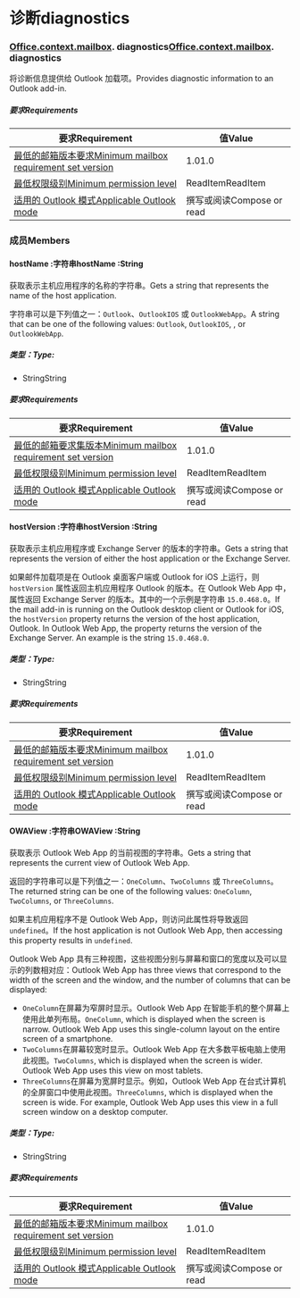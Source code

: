 
# <a name="diagnostics"></a><span data-ttu-id="e6fb5-101">诊断</span><span class="sxs-lookup"><span data-stu-id="e6fb5-101">diagnostics</span></span>

### <span data-ttu-id="e6fb5-p101">[Office](Office.md)[.context](Office.context.md)[.mailbox](Office.context.mailbox.md). diagnostics</span><span class="sxs-lookup"><span data-stu-id="e6fb5-p101">[Office](Office.md)[.context](Office.context.md)[.mailbox](Office.context.mailbox.md). diagnostics</span></span>

<span data-ttu-id="e6fb5-104">将诊断信息提供给 Outlook 加载项。</span><span class="sxs-lookup"><span data-stu-id="e6fb5-104">Provides diagnostic information to an Outlook add-in.</span></span>

##### <a name="requirements"></a><span data-ttu-id="e6fb5-105">要求</span><span class="sxs-lookup"><span data-stu-id="e6fb5-105">Requirements</span></span>

|<span data-ttu-id="e6fb5-106">要求</span><span class="sxs-lookup"><span data-stu-id="e6fb5-106">Requirement</span></span>| <span data-ttu-id="e6fb5-107">值</span><span class="sxs-lookup"><span data-stu-id="e6fb5-107">Value</span></span>|
|---|---|
|[<span data-ttu-id="e6fb5-108">最低的邮箱版本要求</span><span class="sxs-lookup"><span data-stu-id="e6fb5-108">Minimum mailbox requirement set version</span></span>](/office/dev/add-ins/reference/requirement-sets/outlook-api-requirement-sets)| <span data-ttu-id="e6fb5-109">1.0</span><span class="sxs-lookup"><span data-stu-id="e6fb5-109">1.0</span></span>|
|[<span data-ttu-id="e6fb5-110">最低权限级别</span><span class="sxs-lookup"><span data-stu-id="e6fb5-110">Minimum permission level</span></span>](https://docs.microsoft.com/outlook/add-ins/understanding-outlook-add-in-permissions)| <span data-ttu-id="e6fb5-111">ReadItem</span><span class="sxs-lookup"><span data-stu-id="e6fb5-111">ReadItem</span></span>|
|[<span data-ttu-id="e6fb5-112">适用的 Outlook 模式</span><span class="sxs-lookup"><span data-stu-id="e6fb5-112">Applicable Outlook mode</span></span>](https://docs.microsoft.com/outlook/add-ins/#extension-points)| <span data-ttu-id="e6fb5-113">撰写或阅读</span><span class="sxs-lookup"><span data-stu-id="e6fb5-113">Compose or read</span></span>|

### <a name="members"></a><span data-ttu-id="e6fb5-114">成员</span><span class="sxs-lookup"><span data-stu-id="e6fb5-114">Members</span></span>

####  <a name="hostname-string"></a><span data-ttu-id="e6fb5-115">hostName :字符串</span><span class="sxs-lookup"><span data-stu-id="e6fb5-115">hostName :String</span></span>

<span data-ttu-id="e6fb5-116">获取表示主机应用程序的名称的字符串。</span><span class="sxs-lookup"><span data-stu-id="e6fb5-116">Gets a string that represents the name of the host application.</span></span>

<span data-ttu-id="e6fb5-117">字符串可以是下列值之一：`Outlook`、`OutlookIOS` 或 `OutlookWebApp`。</span><span class="sxs-lookup"><span data-stu-id="e6fb5-117">A string that can be one of the following values: `Outlook`, `OutlookIOS`, , or `OutlookWebApp`.</span></span>

##### <a name="type"></a><span data-ttu-id="e6fb5-118">类型：</span><span class="sxs-lookup"><span data-stu-id="e6fb5-118">Type:</span></span>

*   <span data-ttu-id="e6fb5-119">String</span><span class="sxs-lookup"><span data-stu-id="e6fb5-119">String</span></span>

##### <a name="requirements"></a><span data-ttu-id="e6fb5-120">要求</span><span class="sxs-lookup"><span data-stu-id="e6fb5-120">Requirements</span></span>

|<span data-ttu-id="e6fb5-121">要求</span><span class="sxs-lookup"><span data-stu-id="e6fb5-121">Requirement</span></span>| <span data-ttu-id="e6fb5-122">值</span><span class="sxs-lookup"><span data-stu-id="e6fb5-122">Value</span></span>|
|---|---|
|[<span data-ttu-id="e6fb5-123">最低的邮箱要求集版本</span><span class="sxs-lookup"><span data-stu-id="e6fb5-123">Minimum mailbox requirement set version</span></span>](/office/dev/add-ins/reference/requirement-sets/outlook-api-requirement-sets)| <span data-ttu-id="e6fb5-124">1.0</span><span class="sxs-lookup"><span data-stu-id="e6fb5-124">1.0</span></span>|
|[<span data-ttu-id="e6fb5-125">最低权限级别</span><span class="sxs-lookup"><span data-stu-id="e6fb5-125">Minimum permission level</span></span>](https://docs.microsoft.com/outlook/add-ins/understanding-outlook-add-in-permissions)| <span data-ttu-id="e6fb5-126">ReadItem</span><span class="sxs-lookup"><span data-stu-id="e6fb5-126">ReadItem</span></span>|
|[<span data-ttu-id="e6fb5-127">适用的 Outlook 模式</span><span class="sxs-lookup"><span data-stu-id="e6fb5-127">Applicable Outlook mode</span></span>](https://docs.microsoft.com/outlook/add-ins/#extension-points)| <span data-ttu-id="e6fb5-128">撰写或阅读</span><span class="sxs-lookup"><span data-stu-id="e6fb5-128">Compose or read</span></span>|

####  <a name="hostversion-string"></a><span data-ttu-id="e6fb5-129">hostVersion :字符串</span><span class="sxs-lookup"><span data-stu-id="e6fb5-129">hostVersion :String</span></span>

<span data-ttu-id="e6fb5-130">获取表示主机应用程序或 Exchange Server 的版本的字符串。</span><span class="sxs-lookup"><span data-stu-id="e6fb5-130">Gets a string that represents the version of either the host application or the Exchange Server.</span></span>

<span data-ttu-id="e6fb5-p102">如果邮件加载项是在 Outlook 桌面客户端或 Outlook for iOS 上运行，则 `hostVersion` 属性返回主机应用程序 Outlook 的版本。在 Outlook Web App 中，属性返回 Exchange Server 的版本。其中的一个示例是字符串 `15.0.468.0`。</span><span class="sxs-lookup"><span data-stu-id="e6fb5-p102">If the mail add-in is running on the Outlook desktop client or Outlook for iOS, the `hostVersion` property returns the version of the host application, Outlook. In Outlook Web App, the property returns the version of the Exchange Server. An example is the string `15.0.468.0`.</span></span>

##### <a name="type"></a><span data-ttu-id="e6fb5-134">类型：</span><span class="sxs-lookup"><span data-stu-id="e6fb5-134">Type:</span></span>

*   <span data-ttu-id="e6fb5-135">String</span><span class="sxs-lookup"><span data-stu-id="e6fb5-135">String</span></span>

##### <a name="requirements"></a><span data-ttu-id="e6fb5-136">要求</span><span class="sxs-lookup"><span data-stu-id="e6fb5-136">Requirements</span></span>

|<span data-ttu-id="e6fb5-137">要求</span><span class="sxs-lookup"><span data-stu-id="e6fb5-137">Requirement</span></span>| <span data-ttu-id="e6fb5-138">值</span><span class="sxs-lookup"><span data-stu-id="e6fb5-138">Value</span></span>|
|---|---|
|[<span data-ttu-id="e6fb5-139">最低的邮箱版本要求</span><span class="sxs-lookup"><span data-stu-id="e6fb5-139">Minimum mailbox requirement set version</span></span>](/office/dev/add-ins/reference/requirement-sets/outlook-api-requirement-sets)| <span data-ttu-id="e6fb5-140">1.0</span><span class="sxs-lookup"><span data-stu-id="e6fb5-140">1.0</span></span>|
|[<span data-ttu-id="e6fb5-141">最低权限级别</span><span class="sxs-lookup"><span data-stu-id="e6fb5-141">Minimum permission level</span></span>](https://docs.microsoft.com/outlook/add-ins/understanding-outlook-add-in-permissions)| <span data-ttu-id="e6fb5-142">ReadItem</span><span class="sxs-lookup"><span data-stu-id="e6fb5-142">ReadItem</span></span>|
|[<span data-ttu-id="e6fb5-143">适用的 Outlook 模式</span><span class="sxs-lookup"><span data-stu-id="e6fb5-143">Applicable Outlook mode</span></span>](https://docs.microsoft.com/outlook/add-ins/#extension-points)| <span data-ttu-id="e6fb5-144">撰写或阅读</span><span class="sxs-lookup"><span data-stu-id="e6fb5-144">Compose or read</span></span>|

####  <a name="owaview-string"></a><span data-ttu-id="e6fb5-145">OWAView :字符串</span><span class="sxs-lookup"><span data-stu-id="e6fb5-145">OWAView :String</span></span>

<span data-ttu-id="e6fb5-146">获取表示 Outlook Web App 的当前视图的字符串。</span><span class="sxs-lookup"><span data-stu-id="e6fb5-146">Gets a string that represents the current view of Outlook Web App.</span></span>

<span data-ttu-id="e6fb5-147">返回的字符串可以是下列值之一：`OneColumn`、`TwoColumns` 或 `ThreeColumns`。</span><span class="sxs-lookup"><span data-stu-id="e6fb5-147">The returned string can be one of the following values: `OneColumn`, `TwoColumns`, or `ThreeColumns`.</span></span>

<span data-ttu-id="e6fb5-148">如果主机应用程序不是 Outlook Web App，则访问此属性将导致返回 `undefined`。</span><span class="sxs-lookup"><span data-stu-id="e6fb5-148">If the host application is not Outlook Web App, then accessing this property results in `undefined`.</span></span>

<span data-ttu-id="e6fb5-149">Outlook Web App 具有三种视图，这些视图分别与屏幕和窗口的宽度以及可以显示的列数相对应：</span><span class="sxs-lookup"><span data-stu-id="e6fb5-149">Outlook Web App has three views that correspond to the width of the screen and the window, and the number of columns that can be displayed:</span></span>

*   <span data-ttu-id="e6fb5-p103">`OneColumn`在屏幕为窄屏时显示。Outlook Web App 在智能手机的整个屏幕上使用此单列布局。</span><span class="sxs-lookup"><span data-stu-id="e6fb5-p103">`OneColumn`, which is displayed when the screen is narrow. Outlook Web App uses this single-column layout on the entire screen of a smartphone.</span></span>
*   <span data-ttu-id="e6fb5-p104">`TwoColumns`在屏幕较宽时显示。Outlook Web App 在大多数平板电脑上使用此视图。</span><span class="sxs-lookup"><span data-stu-id="e6fb5-p104">`TwoColumns`, which is displayed when the screen is wider. Outlook Web App uses this view on most tablets.</span></span>
*   <span data-ttu-id="e6fb5-p105">`ThreeColumns`在屏幕为宽屏时显示。例如，Outlook Web App 在台式计算机的全屏窗口中使用此视图。</span><span class="sxs-lookup"><span data-stu-id="e6fb5-p105">`ThreeColumns`, which is displayed when the screen is wide. For example, Outlook Web App uses this view in a full screen window on a desktop computer.</span></span>

##### <a name="type"></a><span data-ttu-id="e6fb5-156">类型：</span><span class="sxs-lookup"><span data-stu-id="e6fb5-156">Type:</span></span>

*   <span data-ttu-id="e6fb5-157">String</span><span class="sxs-lookup"><span data-stu-id="e6fb5-157">String</span></span>

##### <a name="requirements"></a><span data-ttu-id="e6fb5-158">要求</span><span class="sxs-lookup"><span data-stu-id="e6fb5-158">Requirements</span></span>

|<span data-ttu-id="e6fb5-159">要求</span><span class="sxs-lookup"><span data-stu-id="e6fb5-159">Requirement</span></span>| <span data-ttu-id="e6fb5-160">值</span><span class="sxs-lookup"><span data-stu-id="e6fb5-160">Value</span></span>|
|---|---|
|[<span data-ttu-id="e6fb5-161">最低的邮箱版本要求</span><span class="sxs-lookup"><span data-stu-id="e6fb5-161">Minimum mailbox requirement set version</span></span>](/office/dev/add-ins/reference/requirement-sets/outlook-api-requirement-sets)| <span data-ttu-id="e6fb5-162">1.0</span><span class="sxs-lookup"><span data-stu-id="e6fb5-162">1.0</span></span>|
|[<span data-ttu-id="e6fb5-163">最低权限级别</span><span class="sxs-lookup"><span data-stu-id="e6fb5-163">Minimum permission level</span></span>](https://docs.microsoft.com/outlook/add-ins/understanding-outlook-add-in-permissions)| <span data-ttu-id="e6fb5-164">ReadItem</span><span class="sxs-lookup"><span data-stu-id="e6fb5-164">ReadItem</span></span>|
|[<span data-ttu-id="e6fb5-165">适用的 Outlook 模式</span><span class="sxs-lookup"><span data-stu-id="e6fb5-165">Applicable Outlook mode</span></span>](https://docs.microsoft.com/outlook/add-ins/#extension-points)| <span data-ttu-id="e6fb5-166">撰写或阅读</span><span class="sxs-lookup"><span data-stu-id="e6fb5-166">Compose or read</span></span>|